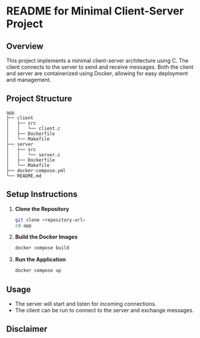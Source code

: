 # README for Minimal Client-Server Project

## Overview

This project implements a minimal client-server architecture using C. The client connects to the server to send and receive messages. Both the client and server are containerized using Docker, allowing for easy deployment and management.

## Project Structure

```
app
├── client
│   ├── src
│   │   └── client.c
│   ├── Dockerfile
│   └── Makefile
├── server
│   ├── src
│   │   └── server.c
│   ├── Dockerfile
│   └── Makefile
├── docker-compose.yml
└── README.md
```

## Setup Instructions

1. **Clone the Repository**
   ```bash
   git clone <repository-url>
   cd app
   ```

2. **Build the Docker Images**
   ```bash
   docker compose build
   ```

3. **Run the Application**
   ```bash
   docker compose up
   ```

## Usage

- The server will start and listen for incoming connections.
- The client can be run to connect to the server and exchange messages.

## Disclaimer